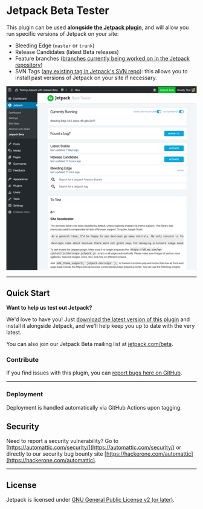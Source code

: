 # Jetpack Beta Tester

This plugin can be used **alongside [the Jetpack plugin](https://wordpress.org/plugins/jetpack/)**, and will allow you run specific versions of Jetpack on your site:
- Bleeding Edge (`master` or `trunk`)
- Release Candidates (latest Beta releases)
- Feature branches ([branches currently being worked on in the Jetpack repository](https://github.com/Automattic/Jetpack/pulls))
- SVN Tags ([any existing tag in Jetpack's SVN repo](https://plugins.svn.wordpress.org/jetpack/tags/)): this allows you to install past versions of Jetpack on your site if necessary.

![Screenshot](./docs/images/screenshot.png "Jetpack Beta UI")

-------

## Quick Start

**Want to help us test out Jetpack?**

We'd love to have you! Just [download the latest version of this plugin](https://github.com/Automattic/jetpack-beta/releases) and install it alongside Jetpack, and we'll help keep you up to date with the very latest.

You can also join our Jetpack Beta mailing list at [jetpack.com/beta](https://jetpack.com/beta).

### Contribute

If you find issues with this plugin, you can [report bugs here on GitHub](https://github.com/Automattic/jetpack/issues/new?assignees=&labels=%5BType%5D+Bug&template=bug-report.yml).

-------

### Deployment

Deployment is handled automatically via GitHub Actions upon tagging.

## Security

Need to report a security vulnerability? Go to [https://automattic.com/security/](https://automattic.com/security/) or directly to our security bug bounty site [https://hackerone.com/automattic](https://hackerone.com/automattic).

-------

## License

Jetpack is licensed under [GNU General Public License v2 (or later)](./LICENSE.txt).
